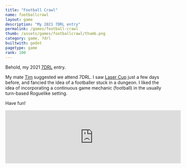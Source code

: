 ```yaml
---
title: "Football Crawl"
name: footballcrawl
layout: game
description: "My 2021 7DRL entry"
permalink: /games/football-crawl
thumb: /assets/games/footballcrawl/thumb.png
category: game, 7drl
builtwith: godot
pagetype: game
rank: 100
---
```


Behold, my 2021 [7DRL](https://7drl.com/) entry.

My mate [Tim](https://twitter.com/timruffles) suggested we attend 7DRL. I saw [Laser Cup](https://twitter.com/LaserCupGame/status/1359531889606950921) just a few days before, and fancied the idea of a footballer stuck in a dungeon. I liked the idea of incorporating a continuous game mechanic (football) in the usually turn-based Roguelike setting.

Have fun!



<iframe src="https://itch.io/embed/955381" width="552" height="167" frameborder="0"><a href="https://opyate.itch.io/7drl-2021">Football Crawl (7DRL 2021) by Juan Uys</a></iframe>